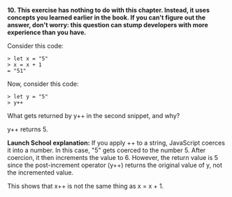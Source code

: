 **10. This exercise has nothing to do with this chapter. Instead, it uses concepts you learned earlier in the book. If you can't figure out the answer, don't worry: this question can stump developers with more experience than you have.**

Consider this code:

```
> let x = "5"
> x = x + 1
= "51"
```

Now, consider this code:

```
> let y = "5"
> y++
```

What gets returned by y++ in the second snippet, and why?

y++ returns 5.

**Launch School explanation:**
If you apply ++ to a string, JavaScript coerces it into a number. In this case, "5" gets coerced to the number 5. After coercion, it then increments the value to 6. However, the return value is 5 since the post-increment operator (y++) returns the original value of y, not the incremented value.

This shows that x++ is not the same thing as x = x + 1.
